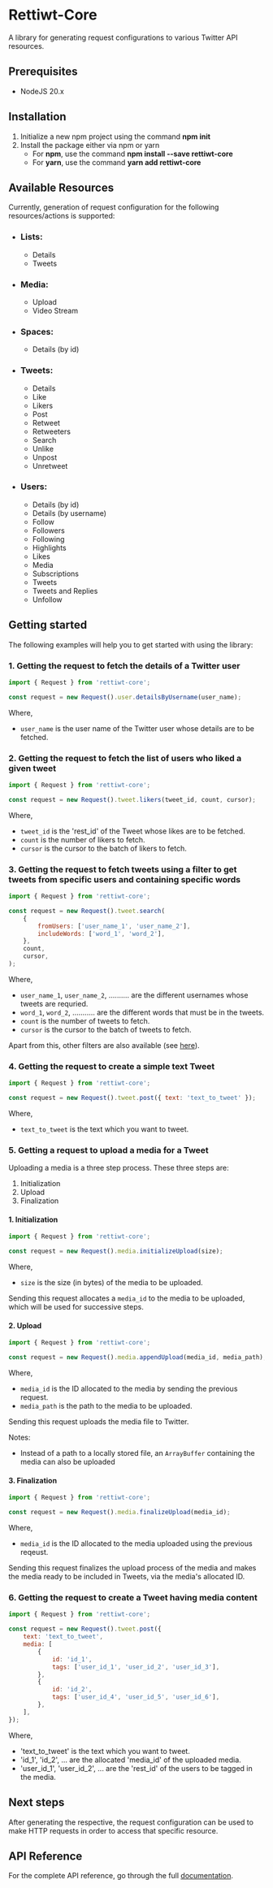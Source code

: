 # Rettiwt-Core

A library for generating request configurations to various Twitter API resources.

## Prerequisites

-   NodeJS 20.x

## Installation

1.  Initialize a new npm project using the command **npm init**
2.  Install the package either via npm or yarn
    -   For **npm**, use the command **npm install --save rettiwt-core**
    -   For **yarn**, use the command **yarn add rettiwt-core**

## Available Resources

Currently, generation of request configuration for the following resources/actions is supported:

-   ### Lists:

    -   Details
    -   Tweets

-   ### Media:

    -   Upload
    -   Video Stream

-   ### Spaces:

    -   Details (by id)

-   ### Tweets:

    -   Details
    -   Like
    -   Likers
    -   Post
    -   Retweet
    -   Retweeters
    -   Search
    -   Unlike
    -   Unpost
    -   Unretweet

-   ### Users:
    -   Details (by id)
    -   Details (by username)
    -   Follow
    -   Followers
    -   Following
    -   Highlights
    -   Likes
    -   Media
    -   Subscriptions
    -   Tweets
    -   Tweets and Replies
    -   Unfollow

## Getting started

The following examples will help you to get started with using the library:

### 1. Getting the request to fetch the details of a Twitter user

```js
import { Request } from 'rettiwt-core';

const request = new Request().user.detailsByUsername(user_name);
```

Where,

-   `user_name` is the user name of the Twitter user whose details are to be fetched.

### 2. Getting the request to fetch the list of users who liked a given tweet

```js
import { Request } from 'rettiwt-core';

const request = new Request().tweet.likers(tweet_id, count, cursor);
```

Where,

-   `tweet_id` is the 'rest_id' of the Tweet whose likes are to be fetched.
-   `count` is the number of likers to fetch.
-   `cursor` is the cursor to the batch of likers to fetch.

### 3. Getting the request to fetch tweets using a filter to get tweets from specific users and containing specific words

```js
import { Request } from 'rettiwt-core';

const request = new Request().tweet.search(
	{
		fromUsers: ['user_name_1', 'user_name_2'],
		includeWords: ['word_1', 'word_2'],
	},
	count,
	cursor,
);
```

Where,

-   `user_name_1`, `user_name_2`, .......... are the different usernames whose tweets are requried.
-   `word_1`, `word_2`, ........... are the different words that must be in the tweets.
-   `count` is the number of tweets to fetch.
-   `cursor` is the cursor to the batch of tweets to fetch.

Apart from this, other filters are also available (see [here](https://rishikant181.github.io/Rettiwt-Core/classes/TweetFilter.html)).

### 4. Getting the request to create a simple text Tweet

```js
import { Request } from 'rettiwt-core';

const request = new Request().tweet.post({ text: 'text_to_tweet' });
```

Where,

-   `text_to_tweet` is the text which you want to tweet.

### 5. Getting a request to upload a media for a Tweet

Uploading a media is a three step process. These three steps are:

1. Initialization
2. Upload
3. Finalization

#### 1. Initialization

```js
import { Request } from 'rettiwt-core';

const request = new Request().media.initializeUpload(size);
```

Where,

-   `size` is the size (in bytes) of the media to be uploaded.

Sending this request allocates a `media_id` to the media to be uploaded, which will be used for successive steps.

#### 2. Upload

```js
import { Request } from 'rettiwt-core';

const request = new Request().media.appendUpload(media_id, media_path);
```

Where,

-   `media_id` is the ID allocated to the media by sending the previous request.
-   `media_path` is the path to the media to be uploaded.

Sending this request uploads the media file to Twitter.

Notes:

-   Instead of a path to a locally stored file, an `ArrayBuffer` containing the media can also be uploaded

#### 3. Finalization

```js
import { Request } from 'rettiwt-core';

const request = new Request().media.finalizeUpload(media_id);
```

Where,

-   `media_id` is the ID allocated to the media uploaded using the previous reqeust.

Sending this request finalizes the upload process of the media and makes the media ready to be included in Tweets, via the media's allocated ID.

### 6. Getting the request to create a Tweet having media content

```js
import { Request } from 'rettiwt-core';

const request = new Request().tweet.post({
	text: 'text_to_tweet',
	media: [
		{
			id: 'id_1',
			tags: ['user_id_1', 'user_id_2', 'user_id_3'],
		},
		{
			id: 'id_2',
			tags: ['user_id_4', 'user_id_5', 'user_id_6'],
		},
	],
});
```

Where,

-   'text_to_tweet' is the text which you want to tweet.
-   'id_1', 'id_2', ... are the allocated 'media_id' of the uploaded media.
-   'user_id_1', 'user_id_2', ... are the 'rest_id' of the users to be tagged in the media.

## Next steps

After generating the respective, the request configuration can be used to make HTTP requests in order to access that specific resource.

## API Reference

For the complete API reference, go through the full [documentation](https://rishikant181.github.io/Rettiwt-Core/).
